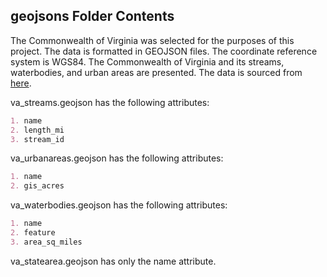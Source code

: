 ## geojsons Folder Contents
The Commonwealth of Virginia was selected for the purposes of this project. The data is formatted in GEOJSON files. The coordinate reference system is WGS84. The Commonwealth of Virginia and its streams, waterbodies, and urban areas are presented. The data is sourced from [here](https://www.dropbox.com/s/k1toqh37ugqos3o/US_SmallScale_Data_NAD83.zip?dl=0).

va_streams.geojson has the following attributes:
```markdown
1. name
2. length_mi
3. stream_id
```

va_urbanareas.geojson has the following attributes:
```markdown
1. name
2. gis_acres
```

va_waterbodies.geojson has the following attributes:
```markdown
1. name
2. feature
3. area_sq_miles
```

va_statearea.geojson has only the name attribute.
